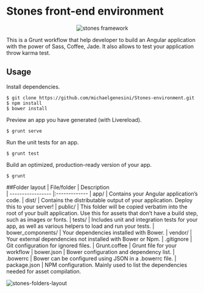 
# Stones front-end environment
<p align="center">
  <img src="https://copy.com/H717QhjtU7PhmYNt" alt="stones framework"/>
</p>
This is a Grunt workflow that help developer to build an Angular application with the power of Sass, Coffee, Jade. It also allows to test your application throw karma test.


## Usage
Install dependencies.
```shell
$ git clone https://github.com/michaelgenesini/Stones-environment.git
$ npm install
$ bower install
```
Preview an app you have generated (with Livereload).
```shell
$ grunt serve
```
Run the unit tests for an app.
```shell
$ grunt test
```
Build an optimized, production-ready version of your app.
```shell
$ grunt
```

##Folder layout
| File/folder 		| Description           
| ----------------- |:-------------
| app/	      		| Contains your Angular application’s code.
| dist/	      		| Contains the distributable output of your application. Deploy this to your server!
| public/      		| This folder will be copied verbatim into the root of your built application. Use this for assets that don’t have a build step, such as images or fonts.
| tests/	      	| Includes unit and integration tests for your app, as well as various helpers to load and run your tests.
| bower_components/	| Your dependencies installed with Bower.
| vendor/	      	| Your external dependencies not installed with Bower or Npm.
| .gitignore	 	| Git configuration for ignored files.
| Grunt.coffee	    | Grunt file for your workflow
| bower.json		| Bower configuration and dependency list.
| .bowerrc	 		| Bower can be configured using JSON in a .bowerrc file.
| package.json		| NPM configuration. Mainly used to list the dependencies needed for asset compilation.


![stones-folders-layout](https://copy.com/qbbIiG1Vfyk0GBlP)
